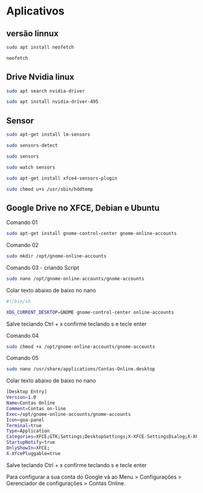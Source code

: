 # Aplicativos

## versão linnux 

```bash 
sudo apt install neofetch
```

```bash
neofetch
```

## Drive Nvidia linux

```bash
sudo apt search nvidia-driver
```

```bash
sudo apt install nvidia-driver-495  
```

## Sensor

```bash
sudo apt-get install lm-sensors
```

```bash
sudo sensors-detect
```

```bash
sudo sensors
```

```bash
sudo watch sensors
```

```bash
sudo apt-get install xfce4-sensors-plugin
```

```bash
sudo chmod u+s /usr/sbin/hddtemp
```

## Google Drive no XFCE, Debian e Ubuntu
Comando 01

```bash 
sudo apt-get install gnome-control-center gnome-online-accounts
```
Comando 02 
```bash 
sudo mkdir /opt/gnome-online-accounts
```
Comando 03 - criando Script

```bash 
sudo nano /opt/gnome-online-accounts/gnome-accounts
```
Colar texto abaixo de baixo no nano 

```bash 
#!/bin/sh

XDG_CURRENT_DESKTOP=GNOME gnome-control-center online-accounts
```
Salve teclando Ctrl + x confirme teclando s e tecle enter

Comando 04

```bash 
sudo chmod +x /opt/gnome-online-accounts/gnome-accounts
```
Comando 05

```bash 
sudo nano /usr/share/applications/Contas-Online.desktop
```
Colar texto abaixo de baixo no nano 

```bash 
[Desktop Entry]
Version=1.0
Name=Contas Online
Comment=Contas on-line                    
Exec=/opt/gnome-online-accounts/gnome-accounts
Icon=goa-panel
Terminal=true
Type=Application
Categories=XFCE;GTK;Settings;DesktopSettings;X-XFCE-SettingsDialog;X-XFCE-Perso$
StartupNotify=true
OnlyShowIn=XFCE;
X-XfcePluggable=true
```

Salve teclando Ctrl + x confirme teclando s e tecle enter

Para configurar a sua conta do Google vá ao Menu > Configurações > Gerenciador de configurações > Contas Online.